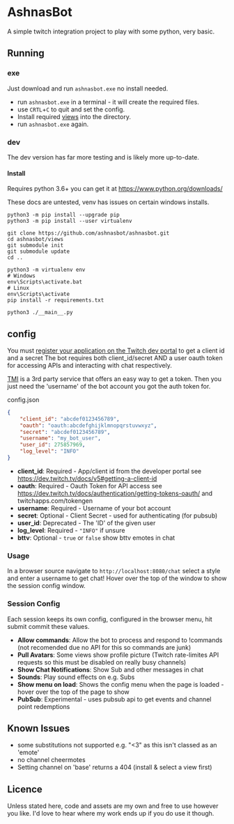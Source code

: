 # AshnasBot
A simple twitch integration project to play with some python, very basic.

## Running
### exe
Just download and run `ashnasbot.exe` no install needed.
- run `ashnasbot.exe` in a terminal - it will create the required files.
- use `CRTL`+`C` to quit and set the config.
- Install required [views](https://github.com/ashnasbot/ashnasbot-views) into the directory.
- run `ashnasbot.exe` again.

### dev
The dev version has far more testing and is likely more up-to-date.

#### Install
Requires python 3.6+ you can get it at https://www.python.org/downloads/

These docs are untested, venv has issues on certain windows installs.
```
python3 -m pip install --upgrade pip
python3 -m pip install --user virtualenv
```
```
git clone https://github.com/ashnasbot/ashnasbot.git
cd ashnasbot/views
git submodule init
git submodule update
cd ..

python3 -m virtualenv env
# Windows
env\Scripts\activate.bat
# Linux
env\Scripts\activate
pip install -r requirements.txt
```

```python3 ./__main__.py```

## config
You must [register your application on the Twitch dev portal](https://dev.twitch.tv/dashboard/apps/create) to get a client id and a secret
The bot requires both client_id/secret AND a user oauth token for accessing APIs and interacting with chat respectively.

[TMI](https://twitchapps.com/tmi/) is a 3rd party service that offers an easy way to get a token.
Then you just need the 'username' of the bot account you got the auth token for.

config.json
```json
{
    "client_id": "abcdef0123456789",
    "oauth": "oauth:abcdefghijklmnopqrstuvwxyz", 
    "secret": "abcdef0123456789",
    "username": "my_bot_user",
    "user_id": 275857969,
    "log_level": "INFO"
}
```
- **client_id**: Required - App/client id from the developer portal see https://dev.twitch.tv/docs/v5#getting-a-client-id
- **oauth**: Required - Oauth Token for API access see https://dev.twitch.tv/docs/authentication/getting-tokens-oauth/ and twitchapps.com/tokengen
- **username**: Required - Username of your bot account
- **secret**: Optional - Client Secret - used for authenticating (for pubsub)
- **user_id**: Deprecated - The 'ID' of the given user
- **log_level**: Required - `"INFO"` if unsure
- **bttv**: Optional - `true` or `false` show bttv emotes in chat

### Usage
In a browser source navigate to `http://localhost:8080/chat` select a style and enter a username to get chat!
Hover over the top of the window to show the session config window.

### Session Config
Each session keeps its own config, configured in the browser menu, hit submit commit these values.
 -  **Allow commands**: Allow the bot to process and respond to !commands (not recomended due no API for this so commands are junk)
 -  **Pull Avatars**: Some views show profile picture (Twitch rate-limites API requests so this must be disabled on really busy channels)
 -  **Show Chat Notifications**: Show Sub and other messages in chat
 -  **Sounds**: Play sound effects on e.g. Subs
 -  **Show menu on load**: Shows the config menu when the page is loaded - hover over the top of the page to show
 -  **PubSub**: Experimental - uses pubsub api to get events and channel point redemptions

## Known Issues
- some substitutions not supported e.g. "<3" as this isn't classed as an 'emote'
- no channel cheermotes
- Setting channel on 'base' returns a 404 (install & select a view first)

## Licence
Unless stated here, code and assets are my own and free to use however you like.
I'd love to hear where my work ends up if you do use it though.
